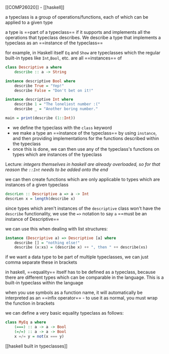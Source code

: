 [[COMP26020]] - [[haskell]]

a typeclass is a group of operations/functions, each of which can be applied to a given type

a type is ==part of a typeclass== if it supports and implements all the operations that typeclass describes. We describe a type that implements a typeclass as an ==instance of the typeclass==

for example, in Haskell itself `Eq` and `Show` are typeclasses which the regular built-in types like `Int`,`Bool`, etc. are all ==instances== of

```haskell
class Descriptive a where
	describe :: a -> String

instance descriptive Bool where
	describe True = "Yep!"
	describe False = "Don't bet on it!"

instance descriptive Int where
	describe 1 = "The loneliest number :("
	describe _ = "Another boring number."

main = print(describe (1::Int))
```

- we define the typeclass with the `class` keyword
- we make a type an ==instance of the typeclass== by using `instance`, and then providing implementations for the functions described within the typeclass
- once this is done, we can then use any of the typeclass's functions on types which are instances of the typeclass

Lecture: *integers themselves in haskell are already overloaded, so for that reason the `::Int` needs to be added onto the end*

we can then create functions which are only applicable to types which are instances of a given typeclass

```haskell
descrLen :: Descriptive a => a -> Int
descrLen x = length(describe x)
```
since types which aren't instances of the `descriptive` class won't have the `describe` functionality, we use the `=>` notation to say `a` ==must be an instance of Descriptive==



we can use this when dealing with list structures:
```haskell
instance (Descriptive a) => Descriptive [a] where
	describe [] = "nothing else!"
	describe (x:xs) = (describe x) ++ ", then " ++ describe(xs)
```

if we want a data type to be part of multiple typeclasses, we can just comma separate these in brackets

in haskell, ==equality== itself has to be defined as a typeclass, because there are different types which can be comparable in the language. This is a built-in typeclass within the language

when you use symbols as a function name, it will automatically be interpreted as an ==infix operator== - to use it as normal, you must wrap the function in brackets

we can define a very basic equality typeclass as follows:
```haskell
class MyEq a where
	(===) :: a -> a -> Bool
	(=/=) :: a -> a -> Bool
	x =/= y = not(x === y)
```

[[haskell built in typeclasses]]